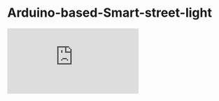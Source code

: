 # Arduino-based-Smart-street-light

<embed src="https://github.com/Pavankalyan912/Arduino-based-Smart-street-light/blob/1e8a431526a39ba90f5701e2d2502478339d5bd1/preview/DOC-20220417-WA0000..pdf" type="application/pdf">

